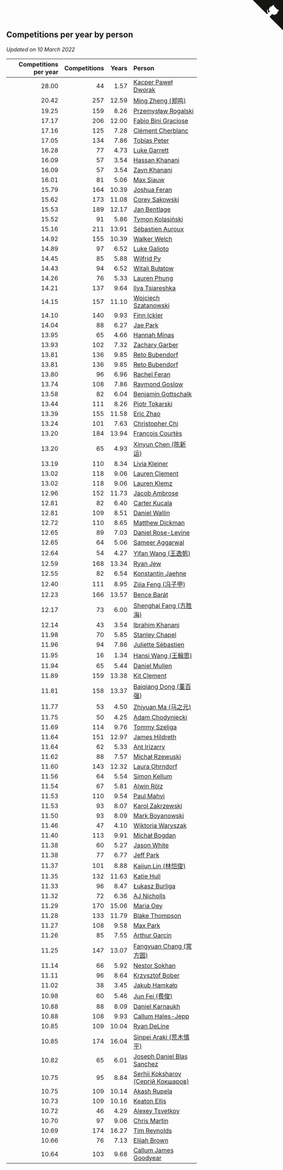 ## Competitions per year by person

*Updated on 10 March 2022*

| Competitions per year | Competitions | Years | Person |
| ---: | ---: | ---: | :--- |
| 28.00 | 44 | 1.57 | [Kacper Paweł Dworak](https://www.worldcubeassociation.org/persons/2020DWOR01) |
| 20.42 | 257 | 12.59 | [Ming Zheng (郑鸣)](https://www.worldcubeassociation.org/persons/2009ZHEN11) |
| 19.25 | 159 | 8.26 | [Przemysław Rogalski](https://www.worldcubeassociation.org/persons/2013ROGA02) |
| 17.17 | 206 | 12.00 | [Fabio Bini Graciose](https://www.worldcubeassociation.org/persons/2010GRAC02) |
| 17.16 | 125 | 7.28 | [Clément Cherblanc](https://www.worldcubeassociation.org/persons/2014CHER05) |
| 17.05 | 134 | 7.86 | [Tobias Peter](https://www.worldcubeassociation.org/persons/2014PETE03) |
| 16.28 | 77 | 4.73 | [Luke Garrett](https://www.worldcubeassociation.org/persons/2017GARR05) |
| 16.09 | 57 | 3.54 | [Hassan Khanani](https://www.worldcubeassociation.org/persons/2018KHAN26) |
| 16.09 | 57 | 3.54 | [Zayn Khanani](https://www.worldcubeassociation.org/persons/2018KHAN28) |
| 16.01 | 81 | 5.06 | [Max Siauw](https://www.worldcubeassociation.org/persons/2017SIAU02) |
| 15.79 | 164 | 10.39 | [Joshua Feran](https://www.worldcubeassociation.org/persons/2011FERA01) |
| 15.62 | 173 | 11.08 | [Corey Sakowski](https://www.worldcubeassociation.org/persons/2011SAKO01) |
| 15.53 | 189 | 12.17 | [Jan Bentlage](https://www.worldcubeassociation.org/persons/2010BENT01) |
| 15.52 | 91 | 5.86 | [Tymon Kolasiński](https://www.worldcubeassociation.org/persons/2016KOLA02) |
| 15.16 | 211 | 13.91 | [Sébastien Auroux](https://www.worldcubeassociation.org/persons/2008AURO01) |
| 14.92 | 155 | 10.39 | [Walker Welch](https://www.worldcubeassociation.org/persons/2011WELC01) |
| 14.89 | 97 | 6.52 | [Luke Galioto](https://www.worldcubeassociation.org/persons/2015GALI02) |
| 14.45 | 85 | 5.88 | [Wilfrid Py](https://www.worldcubeassociation.org/persons/2016PYWI01) |
| 14.43 | 94 | 6.52 | [Witali Bułatow](https://www.worldcubeassociation.org/persons/2015BUAT01) |
| 14.26 | 76 | 5.33 | [Lauren Phung](https://www.worldcubeassociation.org/persons/2016PHUN02) |
| 14.21 | 137 | 9.64 | [Ilya Tsiareshka](https://www.worldcubeassociation.org/persons/2012TERE01) |
| 14.15 | 157 | 11.10 | [Wojciech Szatanowski](https://www.worldcubeassociation.org/persons/2011SZAT01) |
| 14.10 | 140 | 9.93 | [Finn Ickler](https://www.worldcubeassociation.org/persons/2012ICKL01) |
| 14.04 | 88 | 6.27 | [Jae Park](https://www.worldcubeassociation.org/persons/2015PARK24) |
| 13.95 | 65 | 4.66 | [Hannah Minas](https://www.worldcubeassociation.org/persons/2017MINA04) |
| 13.93 | 102 | 7.32 | [Zachary Garber](https://www.worldcubeassociation.org/persons/2014GARB01) |
| 13.81 | 136 | 9.85 | [Reto Bubendorf](https://www.worldcubeassociation.org/persons/2012BUBE01) |
| 13.81 | 136 | 9.85 | [Reto Bubendorf](https://www.worldcubeassociation.org/persons/2012BUBE01) |
| 13.80 | 96 | 6.96 | [Rachel Feran](https://www.worldcubeassociation.org/persons/2015FERA01) |
| 13.74 | 108 | 7.86 | [Raymond Goslow](https://www.worldcubeassociation.org/persons/2014GOSL01) |
| 13.58 | 82 | 6.04 | [Benjamin Gottschalk](https://www.worldcubeassociation.org/persons/2016GOTT01) |
| 13.44 | 111 | 8.26 | [Piotr Tokarski](https://www.worldcubeassociation.org/persons/2013TOKA01) |
| 13.39 | 155 | 11.58 | [Eric Zhao](https://www.worldcubeassociation.org/persons/2010ZHAO19) |
| 13.24 | 101 | 7.63 | [Christopher Chi](https://www.worldcubeassociation.org/persons/2014CHIC01) |
| 13.20 | 184 | 13.94 | [François Courtès](https://www.worldcubeassociation.org/persons/2008COUR01) |
| 13.20 | 65 | 4.93 | [Xinyun Chen (陈新运)](https://www.worldcubeassociation.org/persons/2017CHEN36) |
| 13.19 | 110 | 8.34 | [Livia Kleiner](https://www.worldcubeassociation.org/persons/2013KLEI03) |
| 13.02 | 118 | 9.06 | [Lauren Clement](https://www.worldcubeassociation.org/persons/2013KLEM01) |
| 13.02 | 118 | 9.06 | [Lauren Klemz](https://www.worldcubeassociation.org/persons/2013KLEM01) |
| 12.96 | 152 | 11.73 | [Jacob Ambrose](https://www.worldcubeassociation.org/persons/2010AMBR01) |
| 12.81 | 82 | 6.40 | [Carter Kucala](https://www.worldcubeassociation.org/persons/2015KUCA01) |
| 12.81 | 109 | 8.51 | [Daniel Wallin](https://www.worldcubeassociation.org/persons/2013WALL03) |
| 12.72 | 110 | 8.65 | [Matthew Dickman](https://www.worldcubeassociation.org/persons/2013DICK01) |
| 12.65 | 89 | 7.03 | [Daniel Rose-Levine](https://www.worldcubeassociation.org/persons/2015ROSE01) |
| 12.65 | 64 | 5.06 | [Sameer Aggarwal](https://www.worldcubeassociation.org/persons/2017AGGA01) |
| 12.64 | 54 | 4.27 | [Yifan Wang (王逸帆)](https://www.worldcubeassociation.org/persons/2017WANY29) |
| 12.59 | 168 | 13.34 | [Ryan Jew](https://www.worldcubeassociation.org/persons/2008JEWR01) |
| 12.55 | 82 | 6.54 | [Konstantin Jaehne](https://www.worldcubeassociation.org/persons/2015JAEH01) |
| 12.40 | 111 | 8.95 | [Zijia Feng (冯子甲)](https://www.worldcubeassociation.org/persons/2013FENG02) |
| 12.23 | 166 | 13.57 | [Bence Barát](https://www.worldcubeassociation.org/persons/2008BARA01) |
| 12.17 | 73 | 6.00 | [Shenghai Fang (方胜海)](https://www.worldcubeassociation.org/persons/2016FANG01) |
| 12.14 | 43 | 3.54 | [Ibrahim Khanani](https://www.worldcubeassociation.org/persons/2018KHAN27) |
| 11.98 | 70 | 5.85 | [Stanley Chapel](https://www.worldcubeassociation.org/persons/2016CHAP04) |
| 11.96 | 94 | 7.86 | [Juliette Sébastien](https://www.worldcubeassociation.org/persons/2014SEBA01) |
| 11.95 | 16 | 1.34 | [Hansi Wang (王翰思)](https://www.worldcubeassociation.org/persons/2020WANG19) |
| 11.94 | 65 | 5.44 | [Daniel Mullen](https://www.worldcubeassociation.org/persons/2016MULL04) |
| 11.89 | 159 | 13.38 | [Kit Clement](https://www.worldcubeassociation.org/persons/2008CLEM01) |
| 11.81 | 158 | 13.37 | [Baiqiang Dong (董百强)](https://www.worldcubeassociation.org/persons/2008DONG06) |
| 11.77 | 53 | 4.50 | [Zhiyuan Ma (马之元)](https://www.worldcubeassociation.org/persons/2017MAZH04) |
| 11.75 | 50 | 4.25 | [Adam Chodyniecki](https://www.worldcubeassociation.org/persons/2017CHOD02) |
| 11.69 | 114 | 9.76 | [Tommy Szeliga](https://www.worldcubeassociation.org/persons/2012SZEL01) |
| 11.64 | 151 | 12.97 | [James Hildreth](https://www.worldcubeassociation.org/persons/2009HILD01) |
| 11.64 | 62 | 5.33 | [Ant Irizarry](https://www.worldcubeassociation.org/persons/2016IRIZ02) |
| 11.62 | 88 | 7.57 | [Michał Rzewuski](https://www.worldcubeassociation.org/persons/2014RZEW01) |
| 11.60 | 143 | 12.32 | [Laura Ohrndorf](https://www.worldcubeassociation.org/persons/2009OHRN01) |
| 11.56 | 64 | 5.54 | [Simon Kellum](https://www.worldcubeassociation.org/persons/2016KELL12) |
| 11.54 | 67 | 5.81 | [Alwin Rölz](https://www.worldcubeassociation.org/persons/2016ROLZ01) |
| 11.53 | 110 | 9.54 | [Paul Mahvi](https://www.worldcubeassociation.org/persons/2012MAHV01) |
| 11.53 | 93 | 8.07 | [Karol Zakrzewski](https://www.worldcubeassociation.org/persons/2014ZAKR01) |
| 11.50 | 93 | 8.09 | [Mark Boyanowski](https://www.worldcubeassociation.org/persons/2014BOYA01) |
| 11.46 | 47 | 4.10 | [Wiktoria Waryszak](https://www.worldcubeassociation.org/persons/2018WARY01) |
| 11.40 | 113 | 9.91 | [Michał Bogdan](https://www.worldcubeassociation.org/persons/2012BOGD01) |
| 11.38 | 60 | 5.27 | [Jason White](https://www.worldcubeassociation.org/persons/2016WHIT16) |
| 11.38 | 77 | 6.77 | [Jeff Park](https://www.worldcubeassociation.org/persons/2015PARK08) |
| 11.37 | 101 | 8.88 | [Kaijun Lin (林恺俊)](https://www.worldcubeassociation.org/persons/2013LINK01) |
| 11.35 | 132 | 11.63 | [Katie Hull](https://www.worldcubeassociation.org/persons/2010HULL01) |
| 11.33 | 96 | 8.47 | [Łukasz Burliga](https://www.worldcubeassociation.org/persons/2013BURL01) |
| 11.32 | 72 | 6.36 | [AJ Nicholls](https://www.worldcubeassociation.org/persons/2015NICH04) |
| 11.29 | 170 | 15.06 | [Maria Oey](https://www.worldcubeassociation.org/persons/2007OEYM01) |
| 11.28 | 133 | 11.79 | [Blake Thompson](https://www.worldcubeassociation.org/persons/2010THOM03) |
| 11.27 | 108 | 9.58 | [Max Park](https://www.worldcubeassociation.org/persons/2012PARK03) |
| 11.26 | 85 | 7.55 | [Arthur Garcin](https://www.worldcubeassociation.org/persons/2014GARC27) |
| 11.25 | 147 | 13.07 | [Fangyuan Chang (常方圆)](https://www.worldcubeassociation.org/persons/2009CHAN04) |
| 11.14 | 66 | 5.92 | [Nestor Sokhan](https://www.worldcubeassociation.org/persons/2016SOKH01) |
| 11.11 | 96 | 8.64 | [Krzysztof Bober](https://www.worldcubeassociation.org/persons/2013BOBE01) |
| 11.02 | 38 | 3.45 | [Jakub Hamkało](https://www.worldcubeassociation.org/persons/2018HAMK01) |
| 10.98 | 60 | 5.46 | [Jun Fei (费俊)](https://www.worldcubeassociation.org/persons/2016FEIJ02) |
| 10.88 | 88 | 8.09 | [Daniel Karnaukh](https://www.worldcubeassociation.org/persons/2014KARN02) |
| 10.88 | 108 | 9.93 | [Callum Hales-Jepp](https://www.worldcubeassociation.org/persons/2012HALE01) |
| 10.85 | 109 | 10.04 | [Ryan DeLine](https://www.worldcubeassociation.org/persons/2012DELI01) |
| 10.85 | 174 | 16.04 | [Sinpei Araki (荒木慎平)](https://www.worldcubeassociation.org/persons/2006ARAK01) |
| 10.82 | 65 | 6.01 | [Joseph Daniel Blas Sanchez](https://www.worldcubeassociation.org/persons/2016SANC08) |
| 10.75 | 95 | 8.84 | [Serhii Koksharov (Сергій Кокшаров)](https://www.worldcubeassociation.org/persons/2013KOKS01) |
| 10.75 | 109 | 10.14 | [Akash Rupela](https://www.worldcubeassociation.org/persons/2012RUPE01) |
| 10.73 | 109 | 10.16 | [Keaton Ellis](https://www.worldcubeassociation.org/persons/2012ELLI01) |
| 10.72 | 46 | 4.29 | [Alexey Tsvetkov](https://www.worldcubeassociation.org/persons/2017TSVE02) |
| 10.70 | 97 | 9.06 | [Chris Martin](https://www.worldcubeassociation.org/persons/2013MART03) |
| 10.69 | 174 | 16.27 | [Tim Reynolds](https://www.worldcubeassociation.org/persons/2005REYN01) |
| 10.66 | 76 | 7.13 | [Elijah Brown](https://www.worldcubeassociation.org/persons/2015BROW03) |
| 10.64 | 103 | 9.68 | [Callum James Goodyear](https://www.worldcubeassociation.org/persons/2012GOOD02) |


<a href="https://github.com/jonatanklosko/wca_statistics" class="github-corner" aria-label="View source on Github"><svg width="80" height="80" viewBox="0 0 250 250" style="fill:#151513; color:#fff; position: absolute; top: 0; border: 0; right: 0;" aria-hidden="true"><path d="M0,0 L115,115 L130,115 L142,142 L250,250 L250,0 Z"></path><path d="M128.3,109.0 C113.8,99.7 119.0,89.6 119.0,89.6 C122.0,82.7 120.5,78.6 120.5,78.6 C119.2,72.0 123.4,76.3 123.4,76.3 C127.3,80.9 125.5,87.3 125.5,87.3 C122.9,97.6 130.6,101.9 134.4,103.2" fill="currentColor" style="transform-origin: 130px 106px;" class="octo-arm"></path><path d="M115.0,115.0 C114.9,115.1 118.7,116.5 119.8,115.4 L133.7,101.6 C136.9,99.2 139.9,98.4 142.2,98.6 C133.8,88.0 127.5,74.4 143.8,58.0 C148.5,53.4 154.0,51.2 159.7,51.0 C160.3,49.4 163.2,43.6 171.4,40.1 C171.4,40.1 176.1,42.5 178.8,56.2 C183.1,58.6 187.2,61.8 190.9,65.4 C194.5,69.0 197.7,73.2 200.1,77.6 C213.8,80.2 216.3,84.9 216.3,84.9 C212.7,93.1 206.9,96.0 205.4,96.6 C205.1,102.4 203.0,107.8 198.3,112.5 C181.9,128.9 168.3,122.5 157.7,114.1 C157.9,116.9 156.7,120.9 152.7,124.9 L141.0,136.5 C139.8,137.7 141.6,141.9 141.8,141.8 Z" fill="currentColor" class="octo-body"></path></svg></a><style>.github-corner:hover .octo-arm{animation:octocat-wave 560ms ease-in-out}@keyframes octocat-wave{0%,100%{transform:rotate(0)}20%,60%{transform:rotate(-25deg)}40%,80%{transform:rotate(10deg)}}@media (max-width:500px){.github-corner:hover .octo-arm{animation:none}.github-corner .octo-arm{animation:octocat-wave 560ms ease-in-out}}</style>
